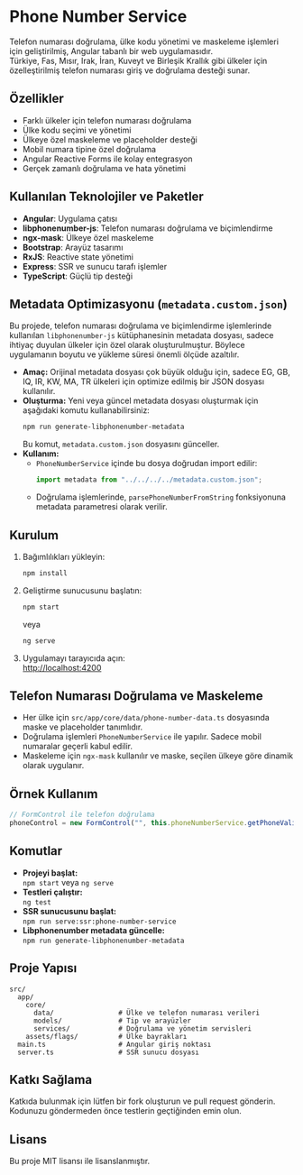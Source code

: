 # Phone Number Service

Telefon numarası doğrulama, ülke kodu yönetimi ve maskeleme işlemleri için geliştirilmiş, Angular tabanlı bir web uygulamasıdır.  
Türkiye, Fas, Mısır, Irak, İran, Kuveyt ve Birleşik Krallık gibi ülkeler için özelleştirilmiş telefon numarası giriş ve doğrulama desteği sunar.

## Özellikler

- Farklı ülkeler için telefon numarası doğrulama
- Ülke kodu seçimi ve yönetimi
- Ülkeye özel maskeleme ve placeholder desteği
- Mobil numara tipine özel doğrulama
- Angular Reactive Forms ile kolay entegrasyon
- Gerçek zamanlı doğrulama ve hata yönetimi

## Kullanılan Teknolojiler ve Paketler

- **Angular**: Uygulama çatısı
- **libphonenumber-js**: Telefon numarası doğrulama ve biçimlendirme
- **ngx-mask**: Ülkeye özel maskeleme
- **Bootstrap**: Arayüz tasarımı
- **RxJS**: Reactive state yönetimi
- **Express**: SSR ve sunucu tarafı işlemler
- **TypeScript**: Güçlü tip desteği

## Metadata Optimizasyonu (`metadata.custom.json`)

Bu projede, telefon numarası doğrulama ve biçimlendirme işlemlerinde kullanılan `libphonenumber-js` kütüphanesinin metadata dosyası, sadece ihtiyaç duyulan ülkeler için özel olarak oluşturulmuştur. Böylece uygulamanın boyutu ve yükleme süresi önemli ölçüde azaltılır.

- **Amaç:** Orijinal metadata dosyası çok büyük olduğu için, sadece EG, GB, IQ, IR, KW, MA, TR ülkeleri için optimize edilmiş bir JSON dosyası kullanılır.
- **Oluşturma:** Yeni veya güncel metadata dosyası oluşturmak için aşağıdaki komutu kullanabilirsiniz:
  ```bash
  npm run generate-libphonenumber-metadata
  ```
  Bu komut, `metadata.custom.json` dosyasını günceller.
- **Kullanım:**
  - `PhoneNumberService` içinde bu dosya doğrudan import edilir:
    ```typescript
    import metadata from "../../../../metadata.custom.json";
    ```
  - Doğrulama işlemlerinde, `parsePhoneNumberFromString` fonksiyonuna metadata parametresi olarak verilir.

## Kurulum

1. Bağımlılıkları yükleyin:

   ```bash
   npm install
   ```

2. Geliştirme sunucusunu başlatın:

   ```bash
   npm start
   ```

   veya

   ```bash
   ng serve
   ```

3. Uygulamayı tarayıcıda açın:  
   [http://localhost:4200](http://localhost:4200)

## Telefon Numarası Doğrulama ve Maskeleme

- Her ülke için `src/app/core/data/phone-number-data.ts` dosyasında maske ve placeholder tanımlıdır.
- Doğrulama işlemleri `PhoneNumberService` ile yapılır. Sadece mobil numaralar geçerli kabul edilir.
- Maskeleme için `ngx-mask` kullanılır ve maske, seçilen ülkeye göre dinamik olarak uygulanır.

## Örnek Kullanım

```typescript
// FormControl ile telefon doğrulama
phoneControl = new FormControl("", this.phoneNumberService.getPhoneValidator());
```

## Komutlar

- **Projeyi başlat:**  
  `npm start` veya `ng serve`
- **Testleri çalıştır:**  
  `ng test`
- **SSR sunucusunu başlat:**  
  `npm run serve:ssr:phone-number-service`
- **Libphonenumber metadata güncelle:**  
  `npm run generate-libphonenumber-metadata`

## Proje Yapısı

```
src/
  app/
    core/
      data/                # Ülke ve telefon numarası verileri
      models/              # Tip ve arayüzler
      services/            # Doğrulama ve yönetim servisleri
    assets/flags/          # Ülke bayrakları
  main.ts                  # Angular giriş noktası
  server.ts                # SSR sunucu dosyası
```

## Katkı Sağlama

Katkıda bulunmak için lütfen bir fork oluşturun ve pull request gönderin.  
Kodunuzu göndermeden önce testlerin geçtiğinden emin olun.

## Lisans

Bu proje MIT lisansı ile lisanslanmıştır.
